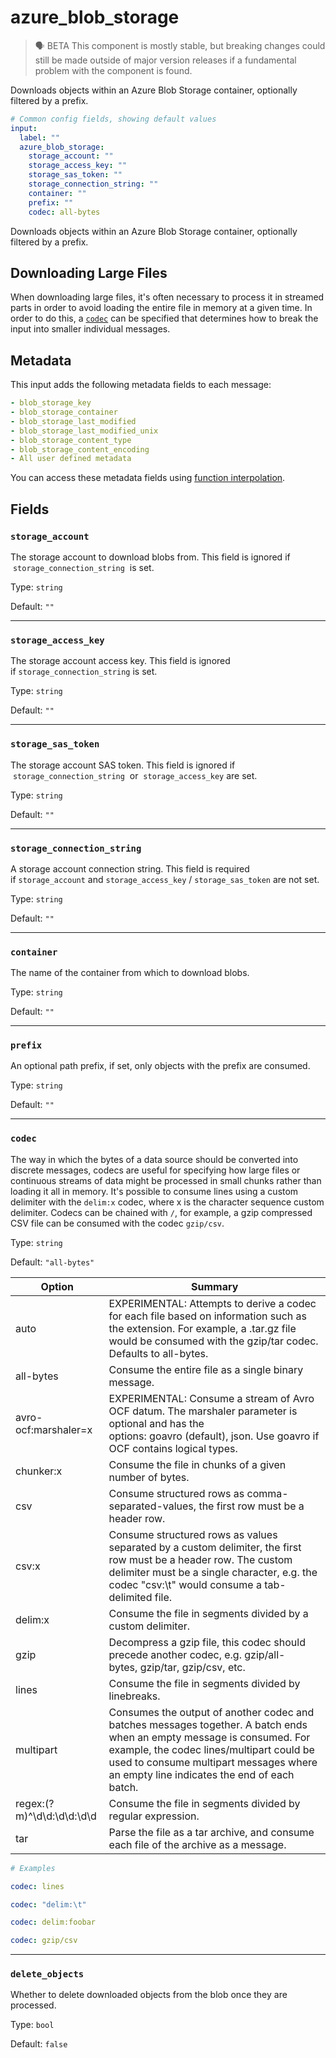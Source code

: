 # azure_blob_storage

> 🗣 BETA
This component is mostly stable, but breaking changes could still be made outside of major version releases if a fundamental problem with the component is found.

Downloads objects within an Azure Blob Storage container, optionally filtered by a prefix.

```yaml
# Common config fields, showing default values
input:
  label: ""
  azure_blob_storage:
    storage_account: ""
    storage_access_key: ""
    storage_sas_token: ""
    storage_connection_string: ""
    container: ""
    prefix: ""
    codec: all-bytes
```

Downloads objects within an Azure Blob Storage container, optionally filtered by a prefix.

## Downloading Large Files

When downloading large files, it's often necessary to process it in streamed parts in order to avoid loading the entire file in memory at a given time. In order to do this, a [`codec`](#codec) can be specified that determines how to break the input into smaller individual messages.

## Metadata

This input adds the following metadata fields to each message:

```yaml
- blob_storage_key
- blob_storage_container
- blob_storage_last_modified
- blob_storage_last_modified_unix
- blob_storage_content_type
- blob_storage_content_encoding
- All user defined metadata
```

You can access these metadata fields using [function interpolation](../../configurations/interpolation.md).

## Fields

### `storage_account`

The storage account to download blobs from. This field is ignored if  `storage_connection_string`  is set.

Type: `string`

Default: `""`

---

### `storage_access_key`

The storage account access key. This field is ignored if `storage_connection_string` is set.

Type: `string`

Default: `""`

---

### `storage_sas_token`

The storage account SAS token. This field is ignored if  `storage_connection_string`  or  `storage_access_key` are set.

Type: `string`

Default: `""`

---

### `storage_connection_string`

A storage account connection string. This field is required if `storage_account` and `storage_access_key` / `storage_sas_token` are not set.

Type: `string`

Default: `""`

---

### `container`

The name of the container from which to download blobs.

Type: `string`

Default: `""`

---

### `prefix`

An optional path prefix, if set, only objects with the prefix are consumed.

Type: `string`

Default: `""`

---

### `codec`

The way in which the bytes of a data source should be converted into discrete messages, codecs are useful for specifying how large files or continuous streams of data might be processed in small chunks rather than loading it all in memory. It's possible to consume lines using a custom delimiter with the `delim:x` codec, where x is the character sequence custom delimiter. Codecs can be chained with `/`, for example, a gzip compressed CSV file can be consumed with the codec `gzip/csv`.

Type: `string`

Default: `"all-bytes"`

| Option | Summary |
| --- | --- |
| auto | EXPERIMENTAL: Attempts to derive a codec for each file based on information such as the extension. For example, a .tar.gz file would be consumed with the gzip/tar codec. Defaults to all-bytes. |
| all-bytes | Consume the entire file as a single binary message. |
| avro-ocf:marshaler=x | EXPERIMENTAL: Consume a stream of Avro OCF datum. The marshaler parameter is optional and has the options: goavro (default), json. Use goavro if OCF contains logical types. |
| chunker:x | Consume the file in chunks of a given number of bytes. |
| csv | Consume structured rows as comma-separated-values, the first row must be a header row. |
| csv:x | Consume structured rows as values separated by a custom delimiter, the first row must be a header row. The custom delimiter must be a single character, e.g. the codec "csv:\t" would consume a tab-delimited file. |
| delim:x | Consume the file in segments divided by a custom delimiter. |
| gzip | Decompress a gzip file, this codec should precede another codec, e.g. gzip/all-bytes, gzip/tar, gzip/csv, etc. |
| lines | Consume the file in segments divided by linebreaks. |
| multipart | Consumes the output of another codec and batches messages together. A batch ends when an empty message is consumed. For example, the codec lines/multipart could be used to consume multipart messages where an empty line indicates the end of each batch. |
| regex:(?m)^\d\d:\d\d:\d\d | Consume the file in segments divided by regular expression. |
| tar | Parse the file as a tar archive, and consume each file of the archive as a message. |

```yaml
# Examples

codec: lines

codec: "delim:\t"

codec: delim:foobar

codec: gzip/csv
```

---

### `delete_objects`

Whether to delete downloaded objects from the blob once they are processed.

Type: `bool`

Default: `false`